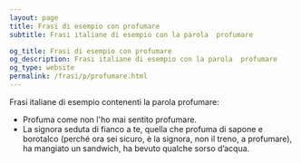 ```yaml
---
layout: page
title: Frasi di esempio con profumare 
subtitle: Frasi italiane di esempio con la parola  profumare

og_title: Frasi di esempio con profumare 
og_description: Frasi italiane di esempio con la parola  profumare
og_type: website
permalink: /frasi/p/profumare.html
---
```


Frasi italiane di esempio contenenti la parola profumare:


- Profuma come non l'ho mai sentito profumare.
- La signora seduta di fianco a te, quella che profuma di sapone e borotalco (perché ora sei sicuro, è la signora, non il treno, a profumare), ha mangiato un sandwich, ha bevuto qualche sorso d’acqua.
